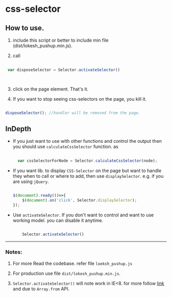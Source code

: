 # css-selector


## How to use.
		
 1. include this script or better to include min file (dist/lokesh_pushup.min.js). 
 
 2. call 
  
  ```javascript
   
   var disposeSelector = Selector.activateSelector()

    
  ```
 3. click on the page element. That's it. 

 4. If you want to stop seeing css-selectors on the page, you kill it.

  ```javascript

  disposeSelector(); //handler will be removed from the page.

  ```

**InDepth**
---
- If you just want to use with other functions and control the output then you should use 
`calculateCssSelector` function. as 

	```javascript
		
	  var cssSelectorForNode = Selector.calculateCssSelector(node);

	```


- If you want lib. to display `CSS-Selector` on the page but want to handle they when to call or where to add, 
 then use `displaySelector`. e.g. if you are using `jQuery`.

 	```javascript

 	$(document).ready(()=>{
 		$(document).on('click', Selector.displaySelector);
 	});				

 	```


- Use `activateSelector`. If you don't want to control and want to use working model.
you can disable it anytime. 

	```javascript		

		Selector.activateSelector()

	```

---

### Notes:


1. For more Read the codebase.
refer file `loeksh_pushup.js`

2. For production use file `dist/lokesh_pushup.min.js`.

3. `Selector.activateSelector()` will note work in IE<8. for more follow [link](http://caniuse.com/#feat=addeventlistener) and due to `Array.from` API.




